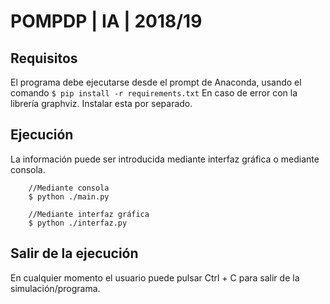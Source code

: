 # POMPDP | IA | 2018/19
## Requisitos
El programa debe ejecutarse desde el prompt de Anaconda, usando el comando
`$ pip install -r requirements.txt`
En caso de error con la librería graphviz. Instalar esta por separado.

## Ejecución
La información puede ser introducida mediante interfaz gráfica o mediante consola.
```
    //Mediante consola
	$ python ./main.py

    //Mediante interfaz gráfica
    $ python ./interfaz.py	
```

## Salir de la ejecución
En cualquier momento el usuario puede pulsar Ctrl + C para salir de la simulación/programa.
